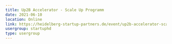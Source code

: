 ```yaml
---
title: Up2B Accelerator - Scale Up Programm
date: 2021-06-10
location: Online
link: https://heidelberg-startup-partners.de/event/up2b-accelerator-scale-up-programm/
usergroup: startuphd
type: usergroup
---
```

